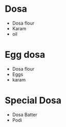 # Dosa

* Dosa flour
* Karam
* oil

# Egg dosa
* Dosa flour
* Eggs
* karam

# Special Dosa
* Dosa Batter
* Podi
